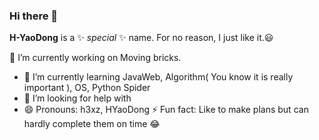 ### Hi there 👋

**H-YaoDong** is a ✨ _special_ ✨ name. For no reason, I just like it.:smiley:

🔭 I’m currently working on Moving bricks.

- 🌱 I’m currently learning JavaWeb, Algorithm( You know it is really important ), OS, Python Spider
- 🤔 I’m looking for help with 
- 😄 Pronouns: h3xz, HYaoDong
  ⚡ Fun fact: Like to make plans but can hardly complete them on time :joy:

